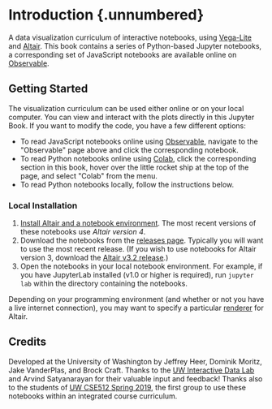 # Introduction {.unnumbered}

A data visualization curriculum of interactive notebooks, using [Vega-Lite](https://vega.github.io/vega-lite/) and [Altair](https://altair-viz.github.io/). This book contains a series of Python-based Jupyter notebooks, a corresponding set of JavaScript notebooks are available online on [Observable](https://observablehq.com/@uwdata/data-visualization-curriculum).

## Getting Started

The visualization curriculum can be used either online or on your local computer. You can view and interact with the plots directly in this Jupyter Book. If you want to modify the code, you have a few different options:

- To read JavaScript notebooks online using [Observable](https://observablehq.com/), navigate to the "Observable" page above and click the corresponding notebook.
- To read Python notebooks online using [Colab](https://colab.research.google.com/), click the corresponding section in this book, hover over the little rocket ship at the top of the page, and select "Colab" from the menu.
- To read Python notebooks locally, follow the instructions below.

### Local Installation

1. [Install Altair and a notebook environment](https://altair-viz.github.io/getting_started/installation.html). The most recent versions of these notebooks use _Altair version 4_.
2. Download the notebooks from the [releases page](https://github.com/uwdata/visualization-curriculum/releases). Typically you will want to use the most recent release.  (If you wish to use notebooks for Altair version 3, download the [Altair v3.2 release](https://github.com/uwdata/visualization-curriculum/releases/tag/altair-v3).)
3. Open the notebooks in your local notebook environment. For example, if you have JupyterLab installed (v1.0 or higher is required), run `jupyter lab` within the directory containing the notebooks.

Depending on your programming environment (and whether or not you have a live internet connection), you may want to specify a particular [renderer](https://altair-viz.github.io/user_guide/display_frontends.html) for Altair.

## Credits

Developed at the University of Washington by Jeffrey Heer, Dominik Moritz, Jake VanderPlas, and Brock Craft. Thanks to the [UW Interactive Data Lab](https://idl.cs.washington.edu/) and Arvind Satyanarayan for their valuable input and feedback! Thanks also to the students of [UW CSE512 Spring 2019](https://courses.cs.washington.edu/courses/cse512/19sp/), the first group to use these notebooks within an integrated course curriculum.
